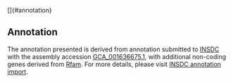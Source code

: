 []{#annotation}

Annotation
----------

The annotation presented is derived from annotation submitted to
[INSDC](http://www.insdc.org) with the assembly accession
[GCA\_001636675.1](http://www.ebi.ac.uk/ena/data/view/GCA_001636675.1),
with additional non-coding genes derived from
[Rfam](http://rfam.xfam.org/). For more details, please visit [INSDC
annotation
import](http://ensemblgenomes.org/info/data/insdc_annotation).
